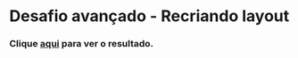 # Desafio avançado - Recriando layout

### Clique [aqui](https://franzwarm.github.io/rocketseat-explorer/nivel02/fase02-desafio-avancado) para ver o resultado.
